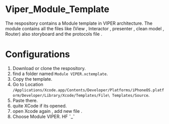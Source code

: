     
# Viper_Module_Template
The respository contains a Module template in VIPER architecture. The module contains all the files like (View , Interactor , presenter , clean model , Router) also storyboard and the protocols file .

# Configurations
1. Download or clone the respository.
2. find a folder named `Module VIPER.xctemplate`.
3. Copy the template.
4.  Go to Location `/Applications/Xcode.app/Contents/Developer/Platforms/iPhoneOS.platform/Developer/Library/Xcode/Templates/File\ Templates/Source`.
5. Paste there.
6. quite XCode if its opened.
7.  open Xcode again , add new file .
8. Choose Module VIPER.
HF ˆ_ˆ
